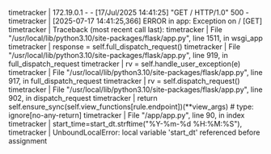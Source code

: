 timetracker    | 172.19.0.1 - - [17/Jul/2025 14:41:25] "GET / HTTP/1.0" 500 -
timetracker    | [2025-07-17 14:41:25,366] ERROR in app: Exception on / [GET]
timetracker    | Traceback (most recent call last):
timetracker    |   File "/usr/local/lib/python3.10/site-packages/flask/app.py", line 1511, in wsgi_app
timetracker    |     response = self.full_dispatch_request()
timetracker    |   File "/usr/local/lib/python3.10/site-packages/flask/app.py", line 919, in full_dispatch_request
timetracker    |     rv = self.handle_user_exception(e)
timetracker    |   File "/usr/local/lib/python3.10/site-packages/flask/app.py", line 917, in full_dispatch_request
timetracker    |     rv = self.dispatch_request()
timetracker    |   File "/usr/local/lib/python3.10/site-packages/flask/app.py", line 902, in dispatch_request
timetracker    |     return self.ensure_sync(self.view_functions[rule.endpoint])(**view_args)  # type: ignore[no-any-return]
timetracker    |   File "/app/app.py", line 90, in index
timetracker    |     start_time=start_dt.strftime("%Y-%m-%d %H:%M:%S"),
timetracker    | UnboundLocalError: local variable 'start_dt' referenced before assignment
